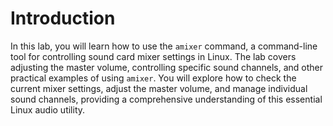 # Introduction

In this lab, you will learn how to use the `amixer` command, a command-line tool for controlling sound card mixer settings in Linux. The lab covers adjusting the master volume, controlling specific sound channels, and other practical examples of using `amixer`. You will explore how to check the current mixer settings, adjust the master volume, and manage individual sound channels, providing a comprehensive understanding of this essential Linux audio utility.
